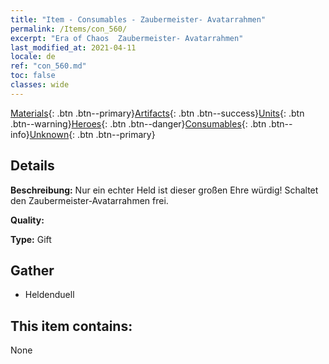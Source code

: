 ```yaml
---
title: "Item - Consumables - Zaubermeister- Avatarrahmen"
permalink: /Items/con_560/
excerpt: "Era of Chaos  Zaubermeister- Avatarrahmen"
last_modified_at: 2021-04-11
locale: de
ref: "con_560.md"
toc: false
classes: wide
---
```

 [Materials](/de/Items/){: .btn .btn--primary}[Artifacts](/de/Items/Artifacts/){: .btn .btn--success}[Units](/de/Items/Units/){: .btn .btn--warning}[Heroes](/de/Items/Heroes/){: .btn .btn--danger}[Consumables](/de/Items/Consumables/){: .btn .btn--info}[Unknown](/de/Items/Unknown/){: .btn .btn--primary}

## Details
 **Beschreibung:** Nur ein echter Held ist dieser großen Ehre würdig! Schaltet den Zaubermeister-Avatarrahmen frei.

 **Quality:** 

 **Type:** Gift

## Gather

*    Heldenduell 

## This item contains:

  None

